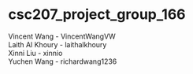# csc207_project_group_166

Vincent Wang - VincentWangVW<br/>
Laith Al Khoury - laithalkhoury<br/>
Xinni Liu - xinnio<br/>
Yuchen Wang - richardwang1236<br/>
